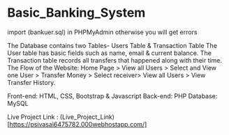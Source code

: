 # Basic_Banking_System

import (bankuer.sql) in PHPMyAdmin otherwise you will get errors


The Database contains two Tables- Users Table & Transaction Table
The User table has basic fields such as name, email & current balance.
The Transaction table records all transfers that happened along with their time.
The Flow of the Website:
Home Page > View all Users > Select and View one User > Transfer Money > Select receiver> View all Users > View Transfer History.

Front-end: HTML, CSS, Bootstrap & Javascript
Back-end: PHP
Database: MySQL

Live Project Link : (Live_Project_Link)[https://psivasai6475782.000webhostapp.com/]
